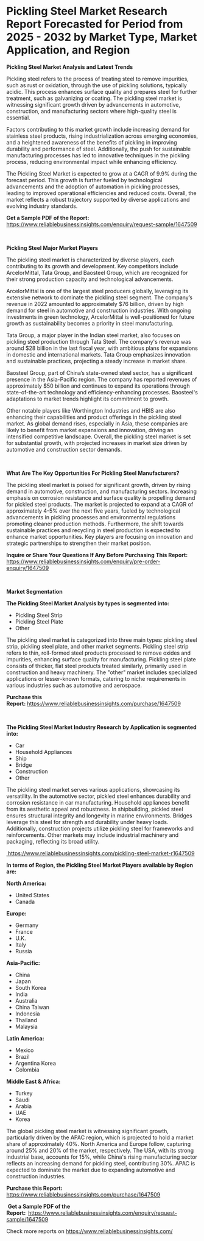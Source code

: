<p><h1>Pickling Steel Market Research Report Forecasted for Period from 2025 -  2032 by Market Type, Market Application, and Region</h1></p><p><strong>Pickling Steel Market Analysis and Latest Trends</strong></p>
<p><p>Pickling steel refers to the process of treating steel to remove impurities, such as rust or oxidation, through the use of pickling solutions, typically acidic. This process enhances surface quality and prepares steel for further treatment, such as galvanizing or coating. The pickling steel market is witnessing significant growth driven by advancements in automotive, construction, and manufacturing sectors where high-quality steel is essential.</p><p>Factors contributing to this market growth include increasing demand for stainless steel products, rising industrialization across emerging economies, and a heightened awareness of the benefits of pickling in improving durability and performance of steel. Additionally, the push for sustainable manufacturing processes has led to innovative techniques in the pickling process, reducing environmental impact while enhancing efficiency.</p><p>The Pickling Steel Market is expected to grow at a CAGR of 9.9% during the forecast period. This growth is further fueled by technological advancements and the adoption of automation in pickling processes, leading to improved operational efficiencies and reduced costs. Overall, the market reflects a robust trajectory supported by diverse applications and evolving industry standards.</p></p>
<p><strong>Get a Sample PDF of the Report:&nbsp;</strong> <a href="https://www.reliablebusinessinsights.com/enquiry/request-sample/1647509?utm_campaign=2032&utm_medium=2&utm_source=Github&utm_content=ia&utm_term=06022025&utm_id=pickling-steel">https://www.reliablebusinessinsights.com/enquiry/request-sample/1647509</a></p>
<p>&nbsp;</p>
<p><strong>Pickling Steel Major Market Players</strong></p>
<p><p>The pickling steel market is characterized by diverse players, each contributing to its growth and development. Key competitors include ArcelorMittal, Tata Group, and Baosteel Group, which are recognized for their strong production capacity and technological advancements.</p><p>ArcelorMittal is one of the largest steel producers globally, leveraging its extensive network to dominate the pickling steel segment. The company’s revenue in 2022 amounted to approximately $76 billion, driven by high demand for steel in automotive and construction industries. With ongoing investments in green technology, ArcelorMittal is well-positioned for future growth as sustainability becomes a priority in steel manufacturing.</p><p>Tata Group, a major player in the Indian steel market, also focuses on pickling steel production through Tata Steel. The company's revenue was around $28 billion in the last fiscal year, with ambitious plans for expansions in domestic and international markets. Tata Group emphasizes innovation and sustainable practices, projecting a steady increase in market share.</p><p>Baosteel Group, part of China’s state-owned steel sector, has a significant presence in the Asia-Pacific region. The company has reported revenues of approximately $50 billion and continues to expand its operations through state-of-the-art technology and efficiency-enhancing processes. Baosteel's adaptations to market trends highlight its commitment to growth.</p><p>Other notable players like Worthington Industries and HBIS are also enhancing their capabilities and product offerings in the pickling steel market. As global demand rises, especially in Asia, these companies are likely to benefit from market expansions and innovation, driving an intensified competitive landscape. Overall, the pickling steel market is set for substantial growth, with projected increases in market size driven by automotive and construction sector demands.</p></p>
<p>&nbsp;</p>
<p><strong>What Are The Key Opportunities For Pickling Steel Manufacturers?</strong></p>
<p><p>The pickling steel market is poised for significant growth, driven by rising demand in automotive, construction, and manufacturing sectors. Increasing emphasis on corrosion resistance and surface quality is propelling demand for pickled steel products. The market is projected to expand at a CAGR of approximately 4-5% over the next five years, fueled by technological advancements in pickling processes and environmental regulations promoting cleaner production methods. Furthermore, the shift towards sustainable practices and recycling in steel production is expected to enhance market opportunities. Key players are focusing on innovation and strategic partnerships to strengthen their market position.</p></p>
<p><strong>Inquire or Share Your Questions If Any Before Purchasing This Report:</strong> <a href="https://www.reliablebusinessinsights.com/enquiry/pre-order-enquiry/1647509?utm_campaign=2032&utm_medium=2&utm_source=Github&utm_content=ia&utm_term=06022025&utm_id=pickling-steel">https://www.reliablebusinessinsights.com/enquiry/pre-order-enquiry/1647509</a></p>
<p>&nbsp;</p>
<p><strong>Market Segmentation</strong></p>
<p><strong>The Pickling Steel Market Analysis by types is segmented into:</strong></p>
<p><ul><li>Pickling Steel Strip</li><li>Pickling Steel Plate</li><li>Other</li></ul></p>
<p><p>The pickling steel market is categorized into three main types: pickling steel strip, pickling steel plate, and other market segments. Pickling steel strip refers to thin, roll-formed steel products processed to remove oxides and impurities, enhancing surface quality for manufacturing. Pickling steel plate consists of thicker, flat steel products treated similarly, primarily used in construction and heavy machinery. The "other" market includes specialized applications or lesser-known formats, catering to niche requirements in various industries such as automotive and aerospace.</p></p>
<p><strong>Purchase this Report:&nbsp;</strong><a href="https://www.reliablebusinessinsights.com/purchase/1647509?utm_campaign=2032&utm_medium=2&utm_source=Github&utm_content=ia&utm_term=06022025&utm_id=pickling-steel">https://www.reliablebusinessinsights.com/purchase/1647509</a></p>
<p>&nbsp;</p>
<p><strong>The Pickling Steel Market Industry Research by Application is segmented into:</strong></p>
<p><ul><li>Car</li><li>Household Appliances</li><li>Ship</li><li>Bridge</li><li>Construction</li><li>Other</li></ul></p>
<p><p>The pickling steel market serves various applications, showcasing its versatility. In the automotive sector, pickled steel enhances durability and corrosion resistance in car manufacturing. Household appliances benefit from its aesthetic appeal and robustness. In shipbuilding, pickled steel ensures structural integrity and longevity in marine environments. Bridges leverage this steel for strength and durability under heavy loads. Additionally, construction projects utilize pickling steel for frameworks and reinforcements. Other markets may include industrial machinery and packaging, reflecting its broad utility.</p></p>
<p><a href="https://www.reliablebusinessinsights.com/pickling-steel-market-r1647509?utm_campaign=2032&utm_medium=2&utm_source=Github&utm_content=ia&utm_term=06022025&utm_id=pickling-steel">&nbsp;https://www.reliablebusinessinsights.com/pickling-steel-market-r1647509</a></p>
<p><strong>In terms of Region, the Pickling Steel Market Players available by Region are:</strong></p>
<p>
    <p> <strong> North America: </strong>
        <ul>
            <li>United States</li>
            <li>Canada</li>
        </ul>
        </p> 
    <p> <strong> Europe: </strong>
        <ul>
            <li>Germany</li>
            <li>France</li>
            <li>U.K.</li>
            <li>Italy</li>
            <li>Russia</li>
        </ul>
        </p> 
    <p> <strong> Asia-Pacific: </strong>
        <ul>
            <li>China</li>
            <li>Japan</li>
            <li>South Korea</li>
            <li>India</li>
            <li>Australia</li>
            <li>China Taiwan</li>
            <li>Indonesia</li>
            <li>Thailand</li>
            <li>Malaysia</li>
        </ul>
        </p> 
    <p> <strong> Latin America: </strong>
        <ul>
            <li>Mexico</li>
            <li>Brazil</li>
            <li>Argentina Korea</li>
            <li>Colombia</li>
        </ul>
        </p> 
    <p> <strong> Middle East & Africa: </strong>
        <ul>
            <li>Turkey</li>
            <li>Saudi</li>
            <li>Arabia</li>
            <li>UAE</li>
            <li>Korea</li>
        </ul>
    </p>
    </p>
<p><p>The global pickling steel market is witnessing significant growth, particularly driven by the APAC region, which is projected to hold a market share of approximately 40%. North America and Europe follow, capturing around 25% and 20% of the market, respectively. The USA, with its strong industrial base, accounts for 15%, while China's rising manufacturing sector reflects an increasing demand for pickling steel, contributing 30%. APAC is expected to dominate the market due to expanding automotive and construction industries.</p></p>
<p><strong>Purchase this Report: </strong><a href="https://www.reliablebusinessinsights.com/purchase/1647509?utm_campaign=2032&utm_medium=2&utm_source=Github&utm_content=ia&utm_term=06022025&utm_id=pickling-steel">https://www.reliablebusinessinsights.com/purchase/1647509</a></p>
<p>&nbsp;<strong>Get a Sample PDF of the Report:&nbsp;&nbsp;</strong><a href="https://www.reliablebusinessinsights.com/enquiry/request-sample/1647509?utm_campaign=2032&utm_medium=2&utm_source=Github&utm_content=ia&utm_term=06022025&utm_id=pickling-steel">https://www.reliablebusinessinsights.com/enquiry/request-sample/1647509</a></p>
<p><strong></strong></p>
<p>Check more reports on <a href="https://www.reliablebusinessinsights.com/?utm_campaign=2032&utm_medium=2&utm_source=Github&utm_content=ia&utm_term=06022025&utm_id=pickling-steel">https://www.reliablebusinessinsights.com/</a></p>